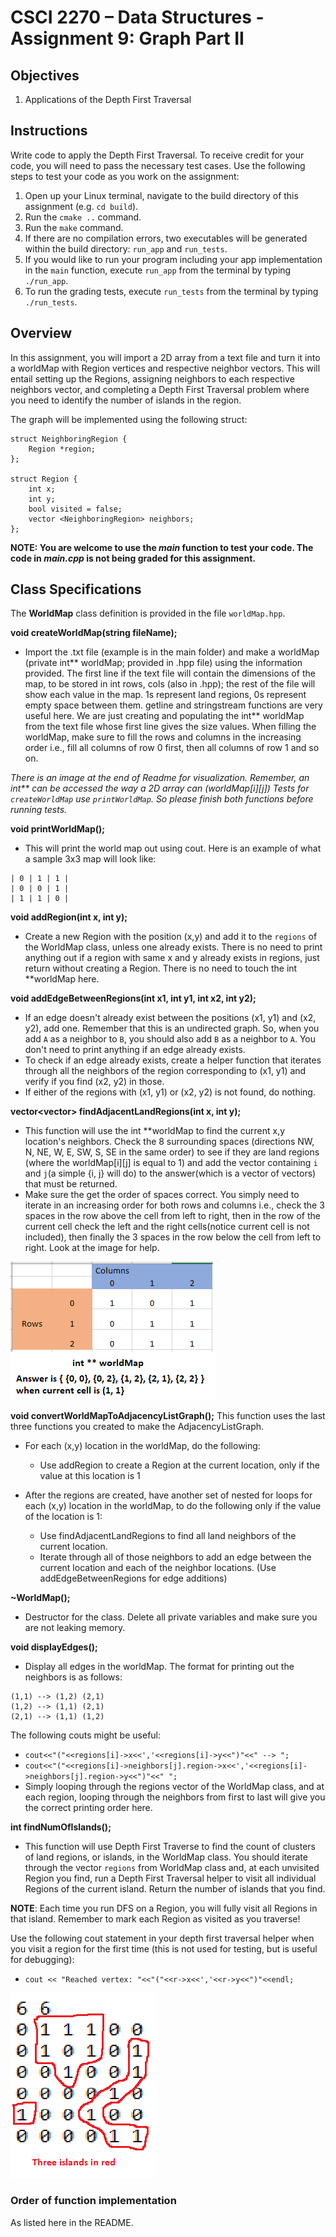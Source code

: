 
# CSCI 2270 – Data Structures - Assignment 9: Graph Part II

## Objectives

1. Applications of the Depth First Traversal

## Instructions

Write code to apply the Depth First Traversal. To receive credit for your code, you will need to pass the necessary test cases. Use the following steps to test your code as you work on the assignment:

 1. Open up your Linux terminal, navigate to the build directory of this assignment (e.g. `cd build`).
 2. Run the `cmake ..` command.
 3. Run the `make` command.
 4. If there are no compilation errors, two executables will be generated within the build directory: `run_app` and `run_tests`.
 5. If you would like to run your program including your app implementation in the `main` function, execute `run_app` from the terminal by typing `./run_app`.
 6. To run the grading tests, execute `run_tests` from the terminal by typing `./run_tests`. 

## Overview

In this assignment, you will import a 2D array from a text file and turn it into a worldMap with Region vertices and respective neighbor vectors. This will entail setting up the Regions, assigning neighbors to each respective neighbors vector, and completing a Depth First Traversal problem where you need to identify the number of islands in the region. 

The graph will be implemented using the following struct: 

```
struct NeighboringRegion {
    Region *region;
};

struct Region {
    int x;
    int y;
    bool visited = false;
    vector <NeighboringRegion> neighbors;
};
```

**NOTE: You are welcome to use the *main* function to test your code. The code in *main.cpp* is not being graded for this assignment.**

## Class Specifications

The **WorldMap** class definition is provided in the file `worldMap.hpp`. 

**void createWorldMap(string fileName);**
+ Import the .txt file (example is in the main folder) and make a worldMap (private int** worldMap; provided in .hpp file) using the information provided. The first line if the text file will contain the dimensions of the map, to be stored in int rows, cols (also in .hpp); the rest of the file will show each value in the map. 1s represent land regions, 0s represent empty space between them. getline and stringstream functions are very useful here. We are just creating and populating the int** worldMap from the text file whose first line gives the size values. When filling the worldMap, make sure to fill the rows and columns in the increasing order i.e., fill all columns of row 0 first, then all columns of row 1 and so on.

*There is an image at the end of Readme for visualization.*
*Remember, an int\*\* can be accessed the way a 2D array can (worldMap[i][j])*
*Tests for `createWorldMap` use `printWorldMap`. So please finish both functions before running tests.*

**void printWorldMap();**
+ This will print the world map out using cout. Here is an example of what a sample 3x3 map will look like: 
```
| 0 | 1 | 1 |
| 0 | 0 | 1 |
| 1 | 1 | 0 |
```


**void addRegion(int x, int y);** 
+ Create a new Region with the position (x,y) and add it to the `regions` of the WorldMap class, unless one already exists. There is no need to print anything out if a region with same x and y already exists in regions, just return without creating a Region. There is no need to touch the int **worldMap here.

**void addEdgeBetweenRegions(int x1, int y1, int x2, int y2);** 
+ If an edge doesn't already exist between the positions (x1, y1) and (x2, y2), add one. Remember that this is an undirected graph. So, when you add `A` as a neighbor to `B`, you should also add `B` as a neighbor to `A`. You don't need to print anything if an edge already exists. 
+ To check if an edge already exists, create a helper function that iterates through all the neighbors of the region corresponding to (x1, y1) and verify if you find (x2, y2) in those.
+ If either of the regions with (x1, y1) or (x2, y2) is not found, do nothing.



**vector<vector<int>> findAdjacentLandRegions(int x, int y);**
+ This function will use the int **worldMap to find the current x,y location's neighbors. Check the 8 surrounding spaces (directions NW, N, NE, W, E, SW, S, SE in the same order) to see if they are land regions (where the worldMap[i][j] is equal to 1) and add the vector containing `i` and `j`(a simple {i, j} will do) to the answer(which is a vector of vectors) that must be returned.
+ Make sure the get the order of spaces correct. You simply need to iterate in an increasing order for both rows and columns i.e., check the 3 spaces in the row above the cell from left to right, then in the row of the current cell check the left and the right cells(notice current cell is not included), then finally the 3 spaces in the row below the cell from left to right. Look at the image for help.

![plot](findadjlandregionspic.png)
        
        
**void convertWorldMapToAdjacencyListGraph();**
This function uses the last three functions you created to make the AdjacencyListGraph. 

+ For each (x,y) location in the worldMap, do the following: 
    + Use addRegion to create a Region at the current location, only if the value at this location is 1

+ After the regions are created, have another set of nested for loops for each (x,y) location in the worldMap, to do the following only if the value of the location is 1: 
    + Use findAdjacentLandRegions to find all land neighbors of the current location.
    + Iterate through all of those neighbors to add an edge between the current location and each of the neighbor locations. (Use addEdgeBetweenRegions for edge additions)


**~WorldMap();**
+ Destructor for the class. Delete all private variables and make sure you are not leaking memory.


**void displayEdges();**
+ Display all edges in the worldMap. The format for printing out the neighbors is as follows:
```
(1,1) --> (1,2) (2,1)
(1,2) --> (1,1) (2,1)
(2,1) --> (1,1) (1,2)
```

The following couts might be useful:
+ `cout<<"("<<regions[i]->x<<','<<regions[i]->y<<")"<<" --> ";`
+ `cout<<"("<<regions[i]->neighbors[j].region->x<<','<<regions[i]->neighbors[j].region->y<<")"<<" ";`
+ Simply looping through the regions vector of the WorldMap class, and at each region, looping through the neighbors from first to last will give you the correct printing order here.
        
**int findNumOfIslands();**
+ This function will use Depth First Traverse to find the count of clusters of land regions, or islands, in the WorldMap class. You should iterate through the vector `regions` from WorldMap class and, at each unvisited Region you find, run a Depth First Traversal helper to visit all individual Regions of the current island. Return the number of islands that you find.

**NOTE**: Each time you run DFS on a Region, you will fully visit all Regions in that island. Remember to mark each Region as visited as you traverse! 

Use the following cout statement in your depth first traversal helper when you visit a region for the first time (this is not used for testing, but is useful for debugging):
+ `cout << "Reached vertex: "<<"("<<r->x<<','<<r->y<<")"<<endl; `

![plot](example.png)

### Order of function implementation

As listed here in the README. 

